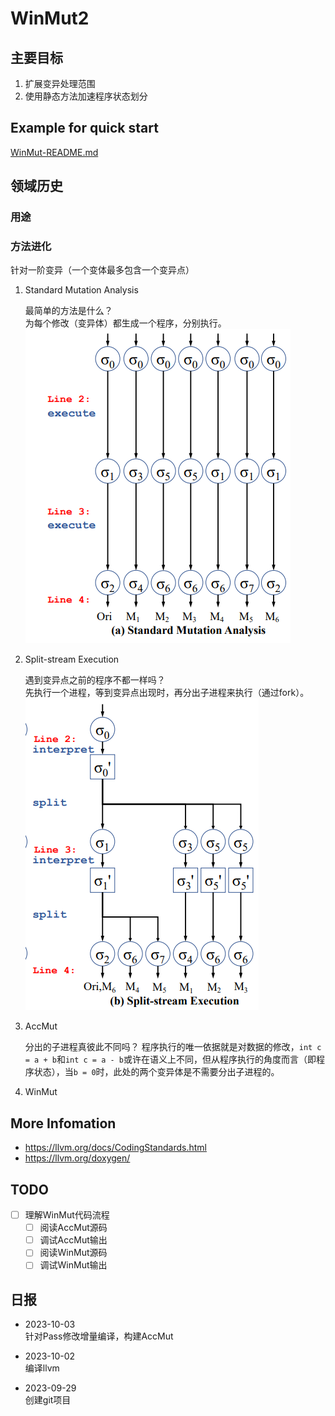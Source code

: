 # WinMut2

## 主要目标

1. 扩展变异处理范围
2. 使用静态方法加速程序状态划分

## Example for quick start

[WinMut-README.md](WinMut-README.md)

## 领域历史

### 用途

### 方法进化

针对一阶变异（一个变体最多包含一个变异点）

1. Standard Mutation Analysis

   最简单的方法是什么？  
   为每个修改（变异体）都生成一个程序，分别执行。  
   ![Standard Mutation Analysis](image.png)

2. Split-stream Execution

   遇到变异点之前的程序不都一样吗？  
   先执行一个进程，等到变异点出现时，再分出子进程来执行（通过fork）。  
   ![Alt text](image-1.png)

3. AccMut  

   分出的子进程真彼此不同吗？
   程序执行的唯一依据就是对数据的修改，`int c = a + b`和`int c = a - b`或许在语义上不同，但从程序执行的角度而言（即程序状态），当`b = 0`时，此处的两个变异体是不需要分出子进程的。

4. WinMut

## More Infomation

- <https://llvm.org/docs/CodingStandards.html>
- <https://llvm.org/doxygen/>

## TODO

- [ ] 理解WinMut代码流程
  - [ ] 阅读AccMut源码
  - [ ] 调试AccMut输出
  - [ ] 阅读WinMut源码
  - [ ] 调试WinMut输出

## 日报

- 2023-10-03  
  针对Pass修改增量编译，构建AccMut

- 2023-10-02  
  编译llvm

- 2023-09-29  
  创建git项目
